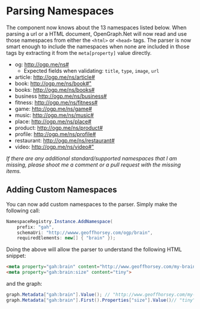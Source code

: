 # Parsing Namespaces

The component now knows about the 13 namespaces listed below.  When parsing a url or a HTML
document, OpenGraph.Net will now read and use those namespaces from either the `<html>` or
`<head>` tags.  The parser is now smart enough to include the namespaces when none are
included in those tags by extracting it from the `meta[property]` value directly.

* og: <http://ogp.me/ns#>
  * Expected fields when validating: `title`, `type`, `image`, `url`
* article: <http://ogp.me/ns/article#>
* book: <http://ogp.me/ns/book#">
* books: <http://ogp.me/ns/books#>
* business <http://ogp.me/ns/business#>
* fitness: <http://ogp.me/ns/fitness#>
* game: <http://ogp.me/ns/game#>
* music: <http://ogp.me/ns/music#>
* place: <http://ogp.me/ns/place#>
* product: <http://ogp.me/ns/product#>
* profile: <http://ogp.me/ns/profile#>
* restaurant: <http://ogp.me/ns/restaurant#>
* video: <http://ogp.me/ns/video#">

*If there are any additional standard/supported namespaces that I am missing, please shoot me
a comment or a pull request with the missing items.*

## Adding Custom Namespaces

You can now add custom namespaces to the parser.  Simply make the following call:

```csharp
NamespaceRegistry.Instance.AddNamespace(
    prefix: "gah",
    schemaUri: "http://wwww.geoffhorsey.com/ogp/brain",
    requiredElements: new[] { "brain" });
```

Doing the above will allow the parser to understand the following HTML snippet:

```html
<meta property="gah:brain" content="http://www.geoffhorsey.com/my-brain">
<meta property="gah:brain:size" content="tiny">
```

and the graph:

```csharp
graph.Metadata["gah:brain"].Value(); // "http://www.geoffhorsey.com/my-brain"
graph.Metadata["gah:brain"].First().Properties["size"].Value()// "tiny"
```
